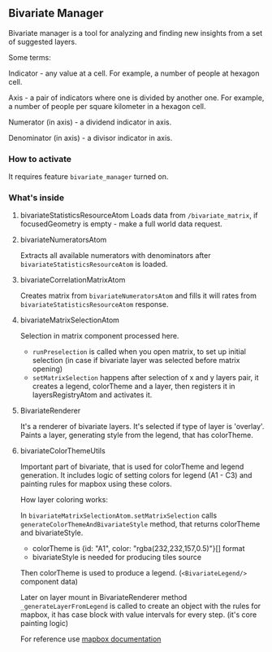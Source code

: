 ## Bivariate Manager

Bivariate manager is a tool for analyzing and finding new insights from a set of suggested layers.

Some terms:

Indicator - any value at a cell. For example, a number of people at hexagon cell.

Axis - a pair of indicators where one is divided by another one. For example, a number of people per square kilometer in a hexagon cell.

Numerator (in axis) - a dividend indicator in axis.

Denominator (in axis) - a divisor indicator in axis.

### How to activate

It requires feature `bivariate_manager` turned on.

### What's inside

1. bivariateStatisticsResourceAtom
   Loads data from `/bivariate_matrix`, if focusedGeometry is empty - make a full world data request.

2. bivariateNumeratorsAtom

   Extracts all available numerators with denominators after `bivariateStatisticsResourceAtom` is loaded.

3. bivariateCorrelationMatrixAtom

   Creates matrix from `bivariateNumeratorsAtom` and fills it will rates from `bivariateStatisticsResourceAtom` response.

4. bivariateMatrixSelectionAtom

   Selection in matrix component processed here.

   - `runPreselection` is called when you open matrix, to set up initial selection (in case if bivariate layer was selected before matrix opening)
   - `setMatrixSelection` happens after selection of x and y layers pair, it creates a legend, colorTheme and a layer, then registers it in layersRegistryAtom and activates it.

5. BivariateRenderer

   It's a renderer of bivariate layers. It's selected if type of layer is 'overlay'.
   Paints a layer, generating style from the legend, that has colorTheme.

6. bivariateColorThemeUtils

   Important part of bivariate, that is used for colorTheme and legend generation. It includes logic of setting colors for legend (A1 - C3) and painting rules for mapbox using these colors.

   How layer coloring works:

   In `bivariateMatrixSelectionAtom.setMatrixSelection` calls `generateColorThemeAndBivariateStyle` method, that returns colorTheme and bivariateStyle.

   - colorTheme is {id: "A1", color: "rgba(232,232,157,0.5)"}[] format
   - bivariateStyle is needed for producing tiles source

   Then colorTheme is used to produce a legend. (`<BivariateLegend/>` component data)

   Later on layer mount in BivariateRenderer method `_generateLayerFromLegend` is called to create an object with the rules for mapbox, it has case block with value intervals for every step. (it's core painting logic)

   For reference use [mapbox documentation](https://docs.mapbox.com/mapbox-gl-js/style-spec/expressions/)
